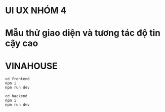 # UI UX NHÓM 4

# Mẫu thử giao diện và tương tác độ tin cậy cao

# VINAHOUSE

```
cd frontend
npm i
npm run dev
```

```
cd backend
npm i
npm run dev
```
